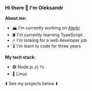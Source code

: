 ### Hi there 👋 I'm Oleksandr

**About me:**

- 🏔️ I'm currently working on [Alerki](https://github.com/Sasha-hk/Alerki "link to the repository")
- 🍀 I'm currently learning TypeScript
- 🔥 I'm looking for a web developer job
- ⏳ I'm learn to code for three years

**My tech stack:**

* 🟢 Node.js `JS` `TS`
* 🐧 Linux
  
⬇️ See my projects below ⬇️
